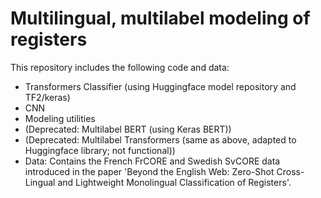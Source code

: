 # Multilingual, multilabel modeling of registers

This repository includes the following code and data:
* Transformers Classifier (using Huggingface model repository and TF2/keras)
* CNN
* Modeling utilities
* (Deprecated: Multilabel BERT (using Keras BERT))
* (Deprecated: Multilabel Transformers (same as above, adapted to Huggingface library; not functional))
* Data: Contains the French FrCORE and Swedish SvCORE data introduced in the paper 'Beyond the English Web: Zero-Shot Cross-Lingual and Lightweight Monolingual Classification of Registers'.
